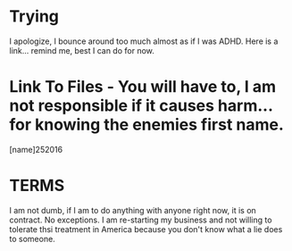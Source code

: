 # Trying
I apologize, I bounce around too much almost as if I was ADHD. Here is a link... remind me, best I can do for now.

# Link To Files - You will have to, I am not responsible if it causes harm... for knowing the enemies first name.
[name]252016

# TERMS
I am not dumb, if I am to do anything with anyone right now, it is on contract. No exceptions. I am re-starting my business and not willing to tolerate thsi treatment in America because you don't know what a lie does to someone.
